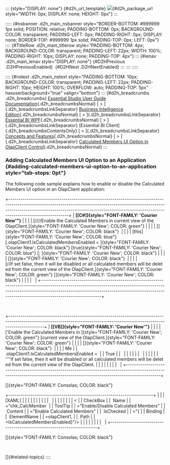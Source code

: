 ::: {style="DISPLAY: none"}
[](ms-xhelp:///?Id=d2h_url_template){#d2h_url_template} ![](!package_url!){#d2h_package_url style="WIDTH: 0px; DISPLAY: none; HEIGHT: 0px"}
:::

::::: {#nsbanner .d2h_main_nsbanner style="BORDER-BOTTOM: #999999 1px solid; POSITION: relative; PADDING-BOTTOM: 0px; BACKGROUND-COLOR: transparent; PADDING-LEFT: 0px; PADDING-RIGHT: 0px; DISPLAY: none; BORDER-TOP: #999999 1px solid; PADDING-TOP: 0px; LEFT: 0px"}
:::: {#TitleRow .d2h_main_titlerow style="PADDING-BOTTOM: 4px; BACKGROUND-COLOR: transparent; PADDING-LEFT: 22px; WIDTH: 100%; PADDING-RIGHT: 10px; DISPLAY: none; PADDING-TOP: 4px"}
::: {#ienav .d2h_main_ienav style="DISPLAY: none"}
[](ms-xhelp:///?Id=d86767af-ad28-4c48-89fd-ee897069b9f5){#D2HPrevious .D2HPreviousEnabled}  [](ms-xhelp:///?Id=4f1747ee-bf9b-4dcd-b99f-af26af2ccdb7){#D2HNext .D2HNextEnabled}
:::
::::
:::::

:::: {#nstext .d2h_main_nstext style="PADDING-BOTTOM: 10px; BACKGROUND-COLOR: transparent; PADDING-LEFT: 22px; PADDING-RIGHT: 10px; HEIGHT: 100%; OVERFLOW: auto; PADDING-TOP: 5px" hasuserbackground="true" valign="bottom"}
::: {#d2h_breadcrumbs .d2h_breadcrumbs}
[Essential Studio User Guide Documentation](ms-xhelp:///?Id=12457748-09e3-4d74-a240-8e049cedf030){.d2h_breadcrumbsNormal} [ \> ]{.d2h_breadcrumbsLinkSeparator} [Business Intelligence Edition](ms-xhelp:///?Id=fdf33dd8-62b2-47b9-ad7b-fc50e590bca5){.d2h_breadcrumbsNormal} [ \> ]{.d2h_breadcrumbsLinkSeparator} [Essential BI WPF](ms-xhelp:///?Id=41e3d586-d922-4a01-8272-679fe4ae7343){.d2h_breadcrumbsNormal} [ \> ]{.d2h_breadcrumbsLinkSeparator} [Essential BI Client]{.d2h_breadcrumbsContentsOnly} [ \> ]{.d2h_breadcrumbsLinkSeparator} [Concepts and Features](ms-xhelp:///?Id=ac4d4da8-25e2-4317-98b8-e507a1eb5062){.d2h_breadcrumbsNormal} [ \> ]{.d2h_breadcrumbsLinkSeparator} [Calculated Members UI Option in OlapClient Control](ms-xhelp:///?Id=dcf77273-2569-45ca-96dd-179cadacec40){.d2h_breadcrumbsNormal}
:::

### Adding Calculated Members UI Option to an Application {#adding-calculated-members-ui-option-to-an-application style="tab-stops: 0pt"}

The following code sample explains how to enable or disable the Calculated Members UI option in an OlapClient application:

+-----------------------------------------------------------------------------------------------------------------------------------------------------------------------------------------------------------------------------------------------------------------------+
| **[\[C#\]]{style="FONT-FAMILY: 'Courier New'"}**                                                                                                                                                                                                                      |
|                                                                                                                                                                                                                                                                       |
| [////Enable the Calculated Members in current view of the OlapClient.]{style="FONT-FAMILY: 'Courier New'; COLOR: green"}                                                                                                                                              |
|                                                                                                                                                                                                                                                                       |
| []{style="FONT-FAMILY: 'Courier New'; COLOR: black"}                                                                                                                                                                                                                  |
|                                                                                                                                                                                                                                                                       |
| [this]{style="FONT-FAMILY: 'Courier New'; COLOR: blue"} [.olapClient1.IsCalculatedMembersEnabled = ]{style="FONT-FAMILY: 'Courier New'; COLOR: black"} [true]{style="FONT-FAMILY: 'Courier New'; COLOR: blue"} [; ]{style="FONT-FAMILY: 'Courier New'; COLOR: black"} |
|                                                                                                                                                                                                                                                                       |
| []{style="FONT-FAMILY: 'Courier New'; COLOR: black"}                                                                                                                                                                                                                  |
|                                                                                                                                                                                                                                                                       |
| [//if set false, then it will be disabled or all calculated members will be deleted from the current view of the OlapClient.]{style="FONT-FAMILY: 'Courier New'; COLOR: green"} []{style="FONT-FAMILY: 'Courier New'; COLOR: black"}                                  |
|                                                                                                                                                                                                                                                                       |
|                                                                                                                                                                                                                                                                       |
+-----------------------------------------------------------------------------------------------------------------------------------------------------------------------------------------------------------------------------------------------------------------------+

 

+-----------------------------------------------------------------------------------------------------------------------------------------------------------------------------+
| **[\[VB\]]{style="FONT-FAMILY: 'Courier New'"}**                                                                                                                            |
|                                                                                                                                                                             |
| [\'Enable the Calculated Members in ]{style="FONT-FAMILY: 'Courier New'; COLOR: green"} [current view of the OlapClient.]{style="FONT-FAMILY: 'Courier New'; COLOR: green"} |
|                                                                                                                                                                             |
| []{style="FONT-FAMILY: 'Courier New'; COLOR: black"}                                                                                                                        |
|                                                                                                                                                                             |
|                     Me                                                                                                                                                      |
|                     .olapClient1.IsCalculatedMembersEnabled =                                                                                                               |
|                     True                                                                                                                                                    |
|                                                                                                                                                                             |
|                                                                                                                                                                             |
|                                                                                                                                                                             |
|                                                                                                                                                                             |
|                                                                                                                                                                             |
|                                                                                                                                                                             |
|                     ''''if set false, then it will be disabled or all calculated members will be deleted from the current view of the OlapClient.                           |
|                                                                                                                                                                             |
|                                                                                                                                                                             |
|                                                                                                                                                                             |
|                                                                                                                                                                             |
+-----------------------------------------------------------------------------------------------------------------------------------------------------------------------------+

[]{style="FONT-FAMILY: Consolas; COLOR: black"} 

+-----------------------------------------------------------------------+
|                                                                       |
|                       [XAML]                                          |
|                                                                       |
|                                                                       |
|                                                                       |
|                                                                       |
|                                                                       |
|                                                                       |
|                                                                       |
|                                                                       |
|                     <                                                 |
|                     CheckBox                                          |
|                      Name                                             |
|                     ="chk_CalcMember                                  |
|                     ToolTip                                           |
|                     ="Enable/Disable Calculated Members"              |
|                      Content                                          |
|                     ="Enable Calculated Members"                      |
|                      IsChecked                                        |
|                     ="{                                               |
|                     Binding                                           |
|                      ElementName                                      |
|                     =olapClient1,                                     |
|                      Path                                             |
|                     =IsCalculatedMembersEnabled}"/>                   |
|                                                                       |
|                                                                       |
|                                                                       |
|                                                                       |
+-----------------------------------------------------------------------+

[]{style="FONT-FAMILY: Consolas; COLOR: black"} 

 

[]{#related-topics}
::::
